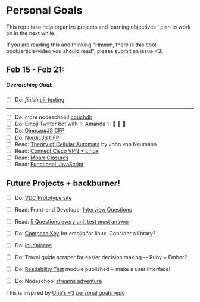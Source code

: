 # Personal Goals

This repo is to help organize projects and learning objectives I plan to work on in the next while.

If you are reading this and thinking "Hmmm, there is this cool book/article/video you should read", please submit an issue <3. 

## Feb 15 - Feb 21:

##### Overarching Goal:

- [ ] Do: *finish* [cli-texting](https://github.com/lrlna/cli-texting)
-------------------------------

- [ ] Do: more nodeschool! [couchdb](https://github.com/robertkowalski/learnyoucouchdb)
- [ ] Do: Emoji Twitter bot with :sparkles: Amanda :sparkles: :information_desk_person: :tada: :star2:
- [ ] Do: [DinosaurJS CFP](http://speak.dinosaurjs.org/events/dinosaurjs-2016)
- [ ] Do: [NordicJS CFP](https://nordicjs-cfp.confetti.events/rsvp)
- [ ] Read: [Theory of Cellular Automata](http://cba.mit.edu/events/03.11.ASE/docs/VonNeumann.pdf) by John von Neumann 
- [ ] Read: [Connect Cisco VPN + Linux](http://www.humans-enabled.com/2011/12/how-to-connect-to-cisco-systems-vpn.html) 
- [ ] Read: [Moarr Closures](https://medium.com/javascript-scene/master-the-javascript-interview-what-is-a-closure-b2f0d2152b36#.lzipqnat7)
- [ ] Read: [Functional JavaScript](http://almostobsolete.net/talks/functionaljs/#1)

## Future Projects + backburner! 

- [ ] Do: [VDC Prototype site](https://github.com/lrlna/vdc-visualization)
- [ ] Read: Front-end Developer [Interview Questions](https://github.com/h5bp/Front-end-Developer-Interview-Questions)
- [ ] Read: [5 Questions every unit test must answer](https://medium.com/javascript-scene/what-every-unit-test-needs-f6cd34d9836d#.l3fulg470)
- [ ] Do: [Compose Key](https://help.ubuntu.com/community/ComposeKey) for emojis for linux. Consider a library?
- [ ] Do: [loudplaces](https://github.com/soundboards/loudplaces)
- [ ] Do: Travel guide scraper for easier decision making -- Ruby + Ember?
- [ ] Do: [Readability Test](https://github.com/lrlna/readability-test) module published + make a user interface!
- [ ] Do: Nodeschool [streams adventure](https://github.com/substack/stream-adventure)


This is inspired by [Una's <3](https://twitter.com/Una) [personal goals repo](https://github.com/una/personal-goals)

